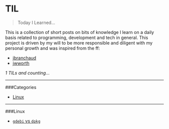 # TIL
>Today I Learned...

This is a collection of short posts on bits of knowledge I learn on a daily basis related to programming, development and tech in general. This project is driven by my will to be more responsible and diligent with my personal growth and was inspired from the ff:

* [jbranchaud](https://github.com/jbranchaud/til)
* [jwworth](https://github.com/jwworth/til)


_1 TILs and counting..._


---

###Categories
* [Linux](#linux)


---

###Linux
* [`gdebi` vs `dpkg`](linux/gdebi-vs-dpkg.md)
